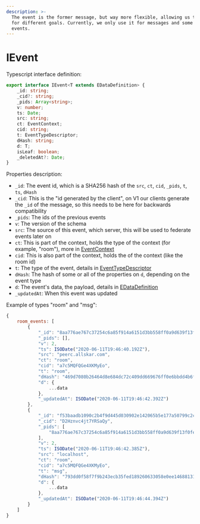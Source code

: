 ```yaml
---
description: >-
  The event is the former message, but way more flexible, allowing us to use it
  for different goals. Currently, we only use it for messages and some room
  events.
---
```


# IEvent

Typescript interface definition:

```typescript
export interface IEvent<T extends EDataDefinition> {
	_id: string;
	_cid?: string;
	_pids: Array<string>;
	v: number;
	ts: Date;
	src: string;
	ct: EventContext;
	cid: string;
	t: EventTypeDescriptor;
	dHash: string;
	d: T;
	isLeaf: boolean;
	_deletedAt?: Date;
}
```

Properties description:

* `_id`: The event id, which is a SHA256 hash of the `src`, `ct`, `cid`, `_pids`, `t`, `ts`, `dHash`
* `_cid`: This is the "id generated by the client", on V1 our clients generate the `_id` of the message, so this needs to be here for backwards compatibility
* `_pids`: The ids of the previous events
* `v`: The version of the schema
* `src`: The source of this event, which server, this will be used to federate events later on
* `ct`: This is part of the context, holds the type of the context \(for example, "room"\), more in [EventContext](event-context.md)
* `cid`: This is also part of the context, holds the of the context \(like the room id\)
* `t`: The type of the event, details in [EventTypeDescriptor](event-type-descriptor.md)
* `dHash`: The hash of some or all of the properties on `d`, depending on the event type
* `d`: The event's data, the payload, details in [EDataDefinition](e-data-definition/)
* `_updatedAt`: When this event was updated

Example of types "room" and "msg":

```javascript
{
    room_events: [
        {
            "_id": "8aa776ae767c37254c6a85f914a6151d3bb558ff0a9d639f13f0fe5f11af92db",
            "_pids": [],
            "v": 2,
            "ts": ISODate("2020-06-11T19:46:40.192Z"),
            "src": "peerc.allskar.com",
            "ct": "room",
            "cid": "a7c5MQFQGe4XKMyEo",
            "t": "room",
            "dHash": "469d7080b26464d8e684dc72c409dd669676ff0e6bbdd4b6f3392c4cb1fd780d",
            "d": {
                ...data
            },
            "_updatedAt": ISODate("2020-06-11T19:46:42.392Z")
        },
        {
            "_id": "f53baadb1090c2b4f9d445d030902e142065b5e177a50799c2cc6b1d2a75800e",
            "_cid": "D2Hznvc4jt7YRSaQy",
            "_pids": [
                "8aa776ae767c37254c6a85f914a6151d3bb558ff0a9d639f13f0fe5f11af92db"
            ],
            "v": 2,
            "ts": ISODate("2020-06-11T19:46:42.385Z"),
            "src": "localhost",
            "ct": "room",
            "cid": "a7c5MQFQGe4XKMyEo",
            "t": "msg",
            "dHash": "793dd0f58f7f9b243ecb35fed189260633058e0ee1468813148b4e8b33567a2e",
            "d": {
                ...data
            },
            "_updatedAt": ISODate("2020-06-11T19:46:44.394Z")
        }
    ]
}
```

